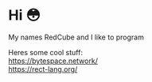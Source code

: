 # Hi 😳
My names RedCube and I like to program  

Heres some cool stuff:  
https://bytespace.network/  
https://rect-lang.org/
